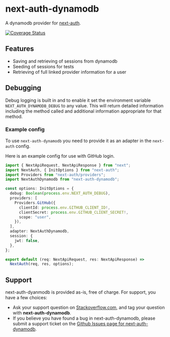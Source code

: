 # next-auth-dynamodb

A dynamodb provider for [next-auth](https://next-auth.js.org/).

[![Coverage Status](https://coveralls.io/repos/github/tgandrews/next-auth-dynamodb/badge.svg?branch=main)](https://coveralls.io/github/tgandrews/next-auth-dynamodb?branch=main)

## Features

- Saving and retrieving of sessions from dynamodb
- Seeding of sessions for tests
- Retrieving of full linked provider information for a user

## Debugging

Debug logging is built in and to enable it set the environment variable `NEXT_AUTH_DYNAMODB_DEBUG` to any value.
This will return detailed information including the method called and additional information appropriate for that method.

### Example config

To use `next-auth-dynamodb` you need to provide it as an adapter in the `next-auth` config.

Here is an example config for use with GitHub login.

```ts
import { NextApiRequest, NextApiResponse } from "next";
import NextAuth, { InitOptions } from "next-auth";
import Providers from "next-auth/providers";
import NextAuthDynamodb from "next-auth-dynamodb";

const options: InitOptions = {
  debug: Boolean(process.env.NEXT_AUTH_DEBUG),
  providers: [
    Providers.GitHub({
      clientId: process.env.GITHUB_CLIENT_ID!,
      clientSecret: process.env.GITHUB_CLIENT_SECRET!,
      scope: "user",
    }),
  ],
  adapter: NextAuthDynamodb,
  session: {
    jwt: false,
  },
};

export default (req: NextApiRequest, res: NextApiResponse) =>
  NextAuth(req, res, options);
```

## Support

next-auth-dyanmodb is provided as-is, free of charge. For support, you have a few choices:

- Ask your support question on [Stackoverflow.com](http://stackoverflow.com), and tag your question with **next-auth-dynamodb**.
- If you believe you have found a bug in next-auth-dynamodb, please submit a support ticket on the [Github Issues page for next-auth-dynamodb](http://github.com/tgandrews/next-auth-dynamodb/issues).
